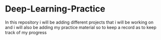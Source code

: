 # Deep-Learning-Practice
In this repository i will be adding different projects that i will be working on and i will also be adding my practice material so to keep a record as to keep track of my progress
